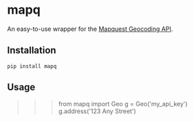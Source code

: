 mapq
====

An easy-to-use wrapper for the [Mapquest Geocoding API](http://www.mapquestapi.com/geocoding/).


Installation
------------

    pip install mapq


Usage
-----

>>> from mapq import Geo
>>> g = Geo('my_api_key')
>>> g.address('123 Any Street')
